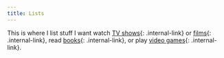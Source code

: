 ```yaml
---
title: Lists
---
```


This is where I list stuff I want watch [TV shows](tv-shows){: .internal-link} or [films](films){: .internal-link}, read [books](books){: .internal-link}, or play [video games](video-games){: .internal-link}.
